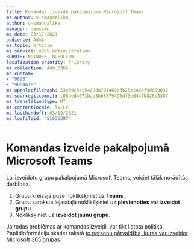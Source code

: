 ```yaml
---
title: Komandas izveide pakalpojumā Microsoft Teams
ms.author: v-smandalika
author: v-smandalika
manager: dansimp
ms.date: 03/17/2021
audience: Admin
ms.topic: article
ms.service: o365-administration
ROBOTS: NOINDEX, NOFOLLOW
localization_priority: Priority
ms.collection: Adm_O365
ms.custom:
- "9828"
- "9004618"
ms.openlocfilehash: 53e69c5ec5428da7d1469d3b25e242af9d659092
ms.sourcegitcommit: c08bed4071baa3bb5879496df3ed44fb828c8367
ms.translationtype: MT
ms.contentlocale: lv-LV
ms.lasthandoff: 03/19/2021
ms.locfileid: "51036397"
---
```

# <a name="create-a-team-in-microsoft-teams"></a>Komandas izveide pakalpojumā Microsoft Teams

Lai izveidotu grupu pakalpojumā Microsoft Teams, veiciet tālāk norādītās darbības.

1. Grupu kreisajā pusē noklikšķiniet uz **Teams**.
2. Grupu saraksta lejasdaļā noklikšķiniet uz **pievienoties** vai **izveidot grupu**.
3. Noklikšķiniet uz **izveidot jaunu grupu**.

Ja rodas problēmas ar komandas izveidi, var tikt lietota politika. Papildinformāciju skatiet rakstā [to personu pārvaldība, kuras var izveidot Microsoft 365 grupas](https://docs.microsoft.com/microsoft-365/solutions/manage-creation-of-groups).